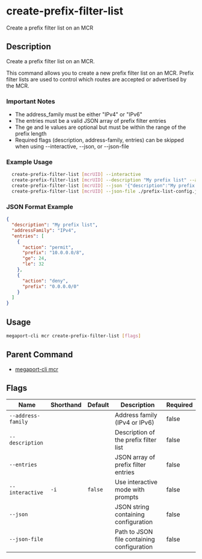# create-prefix-filter-list

Create a prefix filter list on an MCR

## Description

Create a prefix filter list on an MCR.

This command allows you to create a new prefix filter list on an MCR. Prefix filter lists are used to control which routes are accepted or advertised by the MCR.

### Important Notes
  - The address_family must be either "IPv4" or "IPv6"
  - The entries must be a valid JSON array of prefix filter entries
  - The ge and le values are optional but must be within the range of the prefix length
  - Required flags (description, address-family, entries) can be skipped when using --interactive, --json, or --json-file

### Example Usage

```sh
  create-prefix-filter-list [mcrUID] --interactive
  create-prefix-filter-list [mcrUID] --description "My prefix list" --address-family "IPv4" --entries '[{"action":"permit","prefix":"10.0.0.0/8","ge":24,"le":32}]'
  create-prefix-filter-list [mcrUID] --json '{"description":"My prefix list","addressFamily":"IPv4","entries":[{"action":"permit","prefix":"10.0.0.0/8","ge":24,"le":32}]}'
  create-prefix-filter-list [mcrUID] --json-file ./prefix-list-config.json
```
### JSON Format Example
```json
{
  "description": "My prefix list",
  "addressFamily": "IPv4",
  "entries": [
    {
      "action": "permit",
      "prefix": "10.0.0.0/8",
      "ge": 24,
      "le": 32
    },
    {
      "action": "deny",
      "prefix": "0.0.0.0/0"
    }
  ]
}

```


## Usage

```sh
megaport-cli mcr create-prefix-filter-list [flags]
```



## Parent Command

* [megaport-cli mcr](megaport-cli_mcr.md)




## Flags

| Name | Shorthand | Default | Description | Required |
|------|-----------|---------|-------------|----------|
| `--address-family` |  |  | Address family (IPv4 or IPv6) | false |
| `--description` |  |  | Description of the prefix filter list | false |
| `--entries` |  |  | JSON array of prefix filter entries | false |
| `--interactive` | `-i` | `false` | Use interactive mode with prompts | false |
| `--json` |  |  | JSON string containing configuration | false |
| `--json-file` |  |  | Path to JSON file containing configuration | false |




